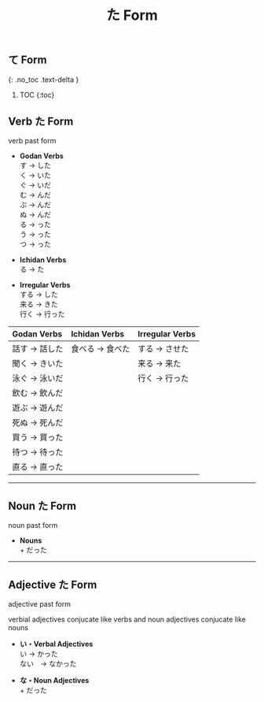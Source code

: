 ﻿---
layout: default
title: た Form
parent: <ruby>文法<rt>ぶんぽう</rt></ruby> Grammar
---

## て Form
{: .no_toc .text-delta }

1. TOC
{:toc}

## Verb た Form
verb past form

- **Godan Verbs**  
  す → した  
  く → いた  
  ぐ → いだ  
  む → んだ  
  ぶ → んだ  
  ぬ → んだ  
  る → った  
  う → った  
  つ → った

- **Ichidan Verbs**  
  る → た

- **Irregular Verbs**  
  する → した  
  来る → きた  
  行く → 行った

| Godan Verbs   | Ichidan Verbs   | Irregular Verbs |
|:------------- |:--------------- |:--------------- |
| 話す → 話した | 食べる → 食べた | する → させた   |
| 聞く → きいた |                 | 来る → 来た     |
| 泳ぐ → 泳いだ |                 | 行く → 行った   |
| 飲む → 飲んだ |                 |                 |
| 遊ぶ → 遊んだ |                 |                 |
| 死ぬ → 死んだ |                 |                 |
| 買う → 買った |                 |                 |
| 待つ → 待った |                 |                 |
| 直る → 直った |                 |                 |

---

## Noun た Form
noun past form

- **Nouns**  
  \+ だった

---

## Adjective た Form
adjective past form

verbial adjectives conjucate like verbs and noun adjectives conjucate like nouns  

- **い・Verbal Adjectives**  
  い → かった   
  ない　→ なかった

- **な・Noun Adjectives**  
  \+ だった
